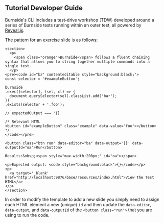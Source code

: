 ## Tutorial Developer Guide

Burnside's CLI includes a test-drive workshop (TDW) developed around a series of Burnside tests running within an outer test, all powered by [Reveal.js](https://github.com/hakimel/reveal.js/).

The pattern for an exercise slide is as follows:

```
<section>
  <p>
    <span class="orange">Burnside</span> follows a fluent chaining syntax that allows you to string together multiple commands into a single test.
  </p>
<pre><code id="ba" contenteditable style="background:black;">
const selector = '#exampleButton';

burnside
.exec([selector], (sel, cl) => {
  document.querySelector(sel).classList.add('bar');
})
.exists(selector + '.foo');

// expectedOutput === '{}'

/* Relevant HTML
<button id="exampleButton" class="example" data-value='foo'></button>
*/
</code></pre>

<button class="btn run" data-editor="ba" data-output='{}' data-outputId="oa">Run</button>

Results:&nbsp;<span style="max-width:200px;" id="oa"></span>

<p>Expected output: <code style="background:black">{}</code></p>
<p>
  <a target='_blank' href="http://localhost:9876/base/resources/index.html">View the Test HTML</a>
</p>
</section>

```

In order to modify the template to add a new slide you simply need to assign each HTML element a new (unique) `id` and then update the `data-editor`, `data-output`, and `data-outputId` of the `<button class="run">` that you are using to run the code.
